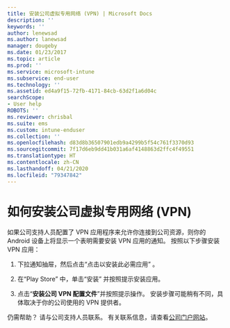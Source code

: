 ```yaml
---
title: 安装公司虚拟专用网络 (VPN) | Microsoft Docs
description: ''
keywords: ''
author: lenewsad
ms.author: lanewsad
manager: dougeby
ms.date: 01/23/2017
ms.topic: article
ms.prod: ''
ms.service: microsoft-intune
ms.subservice: end-user
ms.technology: ''
ms.assetid: ed4a9f15-72fb-4171-84cb-63d2f1a6d04c
searchScope:
- User help
ROBOTS: ''
ms.reviewer: chrisbal
ms.suite: ems
ms.custom: intune-enduser
ms.collection: ''
ms.openlocfilehash: d83d8b36507901edb9a4299b5f54c761f3370d93
ms.sourcegitcommit: 7f17d6eb9dd41b031a6af4148863d2ffc4f49551
ms.translationtype: HT
ms.contentlocale: zh-CN
ms.lasthandoff: 04/21/2020
ms.locfileid: "79347842"
---
```

# <a name="how-to-install-your-companys-virtual-private-network-vpn"></a>如何安装公司虚拟专用网络 (VPN)

如果公司支持人员配置了 VPN 应用程序来允许你连接到公司资源，则你的 Android 设备上将显示一个表明需要安装 VPN 应用的通知。 按照以下步骤安装 VPN 应用：

1. 下拉通知抽屉，然后点击“点击以安装此必需应用”  。

2. 在“Play Store”  中，单击“安装”  并按照提示安装应用。

3. 点击“**安装公司 VPN 配置文件**”并按照提示操作。 安装步骤可能稍有不同，具体取决于你的公司使用的 VPN 提供者。


仍需帮助？ 请与公司支持人员联系。 有关联系信息，请查看[公司门户网站](https://go.microsoft.com/fwlink/?linkid=2010980)。
